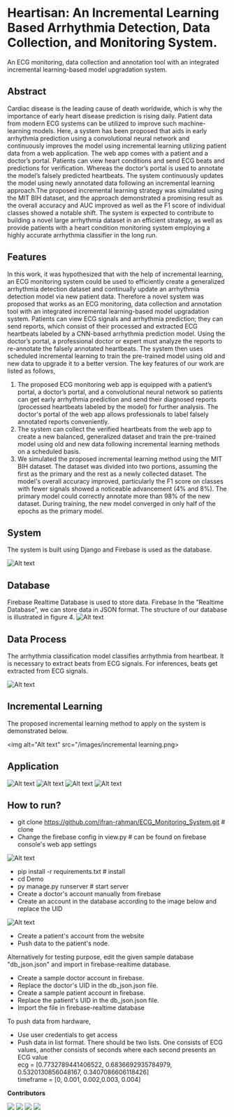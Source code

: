 # Heartisan: An Incremental Learning Based Arrhythmia Detection, Data Collection, and Monitoring System.

An ECG monitoring, data collection and annotation tool with an integrated incremental learning-based model upgradation system. <br />
## **Abstract**<br />
Cardiac disease is the leading cause of death worldwide, which is why the importance of early heart disease prediction is rising daily. Patient data from modern ECG systems can be utilized to improve such machine-learning models. Here, a system has been proposed that aids in early arrhythmia prediction using a convolutional neural network and continuously improves the model using incremental learning utilizing patient data from a web application. The web app comes with a patient and a doctor’s portal. Patients can view heart conditions and send ECG beats and predictions for verification. Whereas the doctor’s portal is used to annotate the model’s falsely predicted heartbeats. The system continuously updates the model using newly annotated data following an incremental learning approach.The proposed incremental learning strategy was simulated using the MIT BIH dataset, and the approach  demonstrated a promising result as the overall accuracy and AUC improved as well as the F1 score of individual classes showed a notable shift. The system is expected to contribute to building a novel large arrhythmia dataset in an efficient strategy, as well as provide patients with a heart condition monitoring system employing a highly accurate arrhythmia classifier in the long run. 

## **Features**<br />
In this work, it was hypothesized that with the help of incremental learning, an ECG monitoring system could be used to efficiently create a generalized arrhythmia detection dataset and continually update an arrhythmia detection model via new patient data. Therefore a novel system was proposed that works as an ECG monitoring, data collection and annotation tool with an integrated incremental learning-based model upgradation system. Patients can view ECG signals and arrhythmia prediction; they can send reports, which consist of their processed and extracted ECG heartbeats labeled by a CNN-based arrhythmia prediction model. Using the doctor’s portal, a professional doctor or expert must analyze the reports to re-annotate the falsely annotated heartbeats. The system then uses scheduled incremental learning to train the pre-trained model using old and new data to upgrade it to a better version.
The key features of our work are listed as follows, 
1. The proposed ECG monitoring web app is equipped with a patient’s portal, a doctor’s portal, and a convolutional neural network so patients can get early arrhythmia prediction and send their diagnosed reports (processed heartbeats labeled by the model) for further analysis. The doctor's portal of the web app allows professionals to label falsely annotated reports conveniently. 
2. The system can collect the verified heartbeats from the web app to create a new balanced, generalized dataset and train the pre-trained model using old and new data following incremental learning methods on a scheduled basis. 
3. We simulated the proposed incremental learning method using the MIT BIH dataset. The dataset was divided into two portions, assuming the first as the primary and the rest as a newly collected dataset. The model's overall accuracy improved, particularly the F1 score on classes with fewer signals showed a noticeable advancement (4% and 8%). The primary model could correctly annotate more than 98% of the new dataset. During training, the new model converged in only half of the epochs as the primary model.

## **System**<br />
The system is built using Django and Firebase is used as the database.

<img alt="Alt text" src="/images/system diagram.png">

## **Database**<br />
Firebase Realtime Database is used to store data. Firebase In the ”Realtime Database”, we can store data in JSON format. The structure of our database is illustrated in figure 4. 
<img alt="Alt text" src="/images/Database.png">

## **Data Process**<br />
The arrhythmia classification model classifies arrhythmia from heartbeat. It is necessary to extract beats from ECG signals. For inferences, beats get extracted from ECG signals. 
                                                
<img alt="Alt text" src="/images/ecg_signal_processing.png">

## **Incremental Learning**<br />
The proposed incremental learning method to apply on the system is demonstrated below.
                                                
<img alt="Alt text" src="/images/incremental learning.png>

## **Application**
<img title="Patient's portal" alt="Alt text" src="/images/patients-portal-dashboard.png">
<img title="ECG Signal visualization page" alt="Alt text" src="/images/patients-portal-viewsignal.png">
<img title="Doctor's portal" alt="Alt text" src="/images/doctors-portal-dashboard.png">
<img title="Report visualization page" alt="Alt text" src="/images/doctors-portal-viewsignal.png">

## **How to run?**<br />
* git clone https://github.com/ifran-rahman/ECG_Monitoring_System.git  # clone
* Change the firebase config in view.py # can be found on firebase console's web app settings
<img alt="Alt text" src="/images/firebaseconfig.png">

* pip install -r requirements.txt  # install
* cd Demo
* py manage.py runserver # start server
* Create a doctor's account manually from firebase 
* Create an account in the database according to the image below and replace the UID
<img alt="Alt text" src="/images/doctors-auth.png">

* Create a patient's account from the website
* Push data to the patient's node.

Alternatively for testing purpose, edit the given sample database "db_json.json" and import in firebase-realtime database.
* Create a sample doctor account in firebase.
* Replace the doctor's UID in the db_json.json file.
* Create a sample patient account in firebase.
* Replace the patient's UID in the db_json.json file.
* Import the file in firebase-realtime database

To push data from hardware,
* Use user credentials to get access
* Push data in list format. There should be two lists. One consists of ECG values, another consists of seconds where each second presents an ECG value <br/>
ecg = [0.7732789441406522, 0.6836692935784979, 0.5320130856048167, 0.3407086606118426] <br/>
timeframe = [0, 0.001, 0.002,0.003, 0.004]

**Contributors**

[![](https://github.com/Anan-Ghosh.png?size=50)](https://github.com/Anan-Ghosh)
[![](https://github.com/Spectre118.png?size=50)](https://github.com/Spectre118)
[![](https://github.com/ifran-rahman.png?size=50)](https://github.com/ifran-rahman)
[![](https://github.com/yearat.png?size=50)](https://github.com/yearat) 

